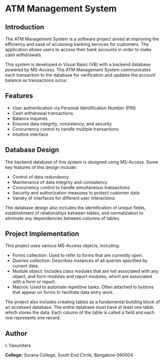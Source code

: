 # ATM Management System

## Introduction

The ATM Management System is a software project aimed at improving the efficiency and ease of accessing banking services for customers. The application allows users to access their bank accounts in order to make cash withdrawals. 

This system is developed in Visual Basic (VB) with a backend database powered by MS-Access. The ATM Management System communicates each transaction to the database for verification and updates the account balance as transactions occur. 

## Features

- User authentication via Personal Identification Number (PIN)
- Cash withdrawal transactions
- Balance inquiries
- Ensures data integrity, consistency, and security
- Concurrency control to handle multiple transactions
- Intuitive interface

## Database Design

The backend database of this system is designed using MS-Access. Some key features of this design include:

- Control of data redundancy
- Maintenance of data integrity and consistency
- Concurrency control to handle simultaneous transactions
- Security and authorization measures to protect customer data
- Variety of interfaces for different user interactions

The database design also includes the identification of unique fields, establishment of relationships between tables, and normalization to eliminate any dependencies between columns of tables. 

## Project Implementation

This project uses various MS-Access objects, including:

- Forms collection: Used to refer to forms that are currently open.
- Queries collection: Describes instances of all queries specified by current data.
- Module object: Includes class modules that are not associated with any object, and form modules and report modules, which are associated with a form or report.
- Macros: Used to automate repetitive tasks. Often attached to buttons that appear on forms to facilitate data entry work.

The project also includes creating tables as a fundamental building block of an accessed database. The entire database must have at least one table, which stores the data. Each column of the table is called a field and each row represents one record.

## Author

L Vasundara

**College:** Surana College, South End Circle, Bangalore-560004
